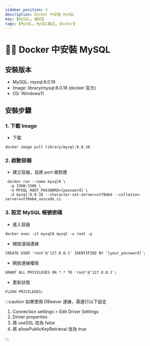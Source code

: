 ```yaml
---
sidebar_position: 5
description: Docker 中安裝 MySQL
key: [MySQL, 雜記]
tags: [MySQL, MySQL雜記, Docker]
---
```


# 👩‍💻 Docker 中安裝 MySQL

## 安裝版本

- MySQL: mysql:8.0.18
- Image: library/mysql:8.0.18 (docker 官方)
- OS: Windows11

## 安裝步驟

### 1. 下載 Image

- 下載

```shell
docker image pull library/mysql:8.0.18
```

### 2. 啟動容器

- 建立容器，並將 port 做對應

```shell
 docker run --name mysql8 \
  -p 3308:3306 \
  -e MYSQL_ROOT_PASSWORD=[password] \
  -d mysql:8.0.18 --character-set-server=utf8mb4 --collation-server=utf8mb4_unicode_ci
```

### 3. 設定 MySQL 帳號密碼

- 進入容器

```shell
docker exec -it mysql8 mysql -u root -p
```

- 開放遠端連線

```shell
CREATE USER 'root'@'127.0.0.1' IDENTIFIED BY '[your_password]';
```

- 開放連線權限

```shell
GRANT ALL PRIVILEGES ON *.* TO 'root'@'127.0.0.1';
```

- 更新狀態

```shell
FLUSH PRIVILEGES;
```

:::caution
如果使用 DBeaver 連線，需進行以下設定

1. Connection settings > Edit Driver Settings
2. Driver properties
3. 將 useSSL 改為 false
4. 將 allowPublicKeyRetrieval 改為 true

:::
